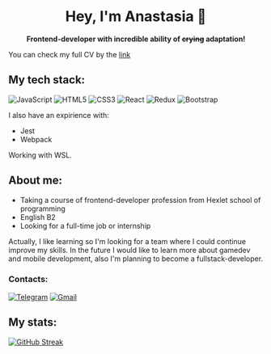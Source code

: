 <h1 align="center">Hey, I'm Anastasia 🌱</h1>
<p align="center"><b>Frontend-developer with incredible ability of <del>crying</del> adaptation!</b></p>

You can check my full CV by the [link](https://cv.hexlet.io/ru/resumes/3665)

## My tech stack:
![JavaScript](https://img.shields.io/badge/javascript-%23323330.svg?style=for-the-badge&logo=javascript&logoColor=%23F7DF1E) ![HTML5](https://img.shields.io/badge/html5-%23E34F26.svg?style=for-the-badge&logo=html5&logoColor=white) ![CSS3](https://img.shields.io/badge/css3-%231572B6.svg?style=for-the-badge&logo=css3&logoColor=white) ![React](https://img.shields.io/badge/react-%2320232a.svg?style=for-the-badge&logo=react&logoColor=%2361DAFB) ![Redux](https://img.shields.io/badge/redux-%23593d88.svg?style=for-the-badge&logo=redux&logoColor=white) ![Bootstrap](https://img.shields.io/badge/Bootstrap-563D7C?style=for-the-badge&logo=bootstrap&logoColor=white)

I also have an expirience with:
- Jest
- Webpack

Working with WSL.

## About me:
- Taking a course of frontend-developer profession from Hexlet school of programming
- English B2
- Looking for a full-time job or internship
  
Actually, I like learning so I'm looking for a team where I could continue improve my skills.
In the future I would like to learn more about gamedev and mobile development, also I'm planning to become a fullstack-developer.
### Contacts:
[![Telegram](https://img.shields.io/badge/Telegram-2CA5E0?style=for-the-badge&logo=telegram&logoColor=white)](https://t.me/boombip)
[![Gmail](https://img.shields.io/badge/Gmail-D14836?style=for-the-badge&logo=gmail&logoColor=white)](mailto:anastasiapak32@gmail.com)

## My stats:
[![GitHub Streak](http://github-readme-streak-stats.herokuapp.com?user=yonamin&theme=dark&background=5e548e)](https://git.io/streak-stats)
